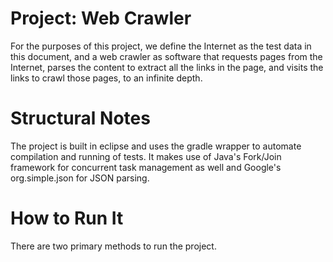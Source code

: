 # Project: Web Crawler  
For the purposes of this project, we define the Internet as the test data in this document, and a web crawler as software that requests pages from the Internet, parses the content to extract all the links in the page, and visits the links to crawl those pages, to an infinite depth.

# Structural Notes
The project is built in eclipse and uses the gradle wrapper to automate compilation and running of tests.  It makes use of Java's Fork/Join framework for concurrent task management as well and Google's org.simple.json for JSON parsing.

# How to Run It
There are two primary methods to run the project.

## 
